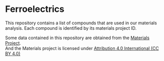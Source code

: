 # Ferroelectrics

This repository contains a list of compounds that are used in our materials analysis. Each compound is identified by its materials project ID.

Some data contained in this repository are obtained from the [Materials Project](https://materialsproject.org/).  
And the Materials project is licensed under [Attribution 4.0 International (CC BY 4.0)](https://creativecommons.org/licenses/by/4.0/)
